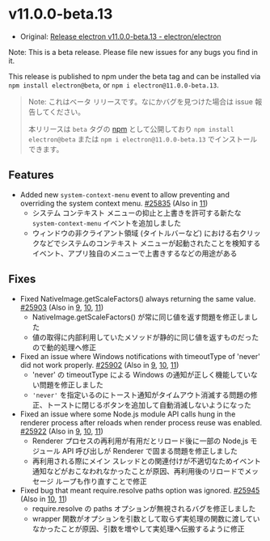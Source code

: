 # v11.0.0-beta.13

- Original: [Release electron v11.0.0-beta.13 - electron/electron](https://github.com/electron/electron/releases/tag/v11.0.0-beta.13)

Note: This is a beta release. Please file new issues for any bugs you find in it.

This release is published to npm under the beta tag and can be installed via `npm install electron@beta`, or `npm i electron@11.0.0-beta.13`.

> Note: これはベータ リリースです。なにかバグを見つけた場合は issue 報告してください。
>
> 本リリースは `beta` タグの [npm](https://www.npmjs.com/package/electron) として公開しており `npm install electron@beta` または `npm i electron@11.0.0-beta.13` でインストールできます。

## Features

- Added new `system-context-menu` event to allow preventing and overriding the system context menu. [#25835](https://github.com/electron/electron/pull/25835) (Also in [11](https://github.com/electron/electron/pull/25835))
  - システム コンテキスト メニューの抑止と上書きを許可する新たな `system-context-menu` イベントを追加しました
  - ウィンドウの非クライアント領域 (タイトルバーなど) における右クリックなどでシステムのコンテキスト メニューが起動されたことを検知するイベント、アプリ独自のメニューで上書きするなどの用途がある

## Fixes

- Fixed NativeImage.getScaleFactors() always returning the same value. [#25903](https://github.com/electron/electron/pull/25903) (Also in [9](https://github.com/electron/electron/pull/25904), [10](https://github.com/electron/electron/pull/25905), [11](https://github.com/electron/electron/pull/25903))
  - NativeImage.getScaleFactors() が常に同じ値を返す問題を修正しました
  - 値の取得に内部利用していたメソッドが静的に同じ値を返すものだったので動的処理へ修正
- Fixed an issue where Windows notifications with timeoutType of 'never' did not work properly. [#25902](https://github.com/electron/electron/pull/25902) (Also in [9](https://github.com/electron/electron/pull/25862), [10](https://github.com/electron/electron/pull/25926), [11](https://github.com/electron/electron/pull/25902))
  - 'never' の timeoutType による Windows の通知が正しく機能していない問題を修正しました
  - `'never'` を指定いるのにトースト通知がタイムアウト消滅する問題の修正、トーストに閉じるボタンを追加して自動消滅しないようになった
- Fixed an issue where some Node.js module API calls hung in the renderer process after reloads when render process reuse was enabled. [#25922](https://github.com/electron/electron/pull/25922) (Also in [9](https://github.com/electron/electron/pull/25924), [10](https://github.com/electron/electron/pull/25923), [11](https://github.com/electron/electron/pull/25922))
  - Renderer プロセスの再利用が有用だとリロード後に一部の Node,js モジュール API 呼び出しが Renderer で固まる問題を修正しました
  - 再利用される際にメイン スレッドとの関連付けが不適切なためイベント通知などがおこなわれなかったことが原因、再利用後のリロードでメッセージ ループも作り直すことで修正
- Fixed bug that meant require.resolve paths option was ignored. [#25945](https://github.com/electron/electron/pull/25945) (Also in [10](https://github.com/electron/electron/pull/25944), [11](https://github.com/electron/electron/pull/25945))
  - require.resolve の paths オプションが無視されるバグを修正しました
  - wrapper 関数がオプションを引数として取らず実処理の関数に渡していなかったことが原因、引数を増やして実処理へ伝搬するように修正
